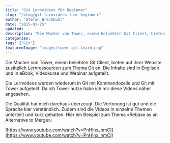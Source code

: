 ```yaml
---
title: "Git Lernvideos für Beginner"
slug: "/blog/git-lernvideos-fuer-beginner"
author: "Stefan Brechbühl"
date: "2015-01-25"
updated: 
description: "Die Macher von Tower, einem beliebten Git Client, bieten auf ihrer Website zusätzlich Lernressourcen zum Thema Git an. Die Inhalte sind in Englisch und in eBook, Videokurse und Webinar aufgeteilt."
categories:
tags: ["Git"]
featuredImage: "images/tower-git-learn.png"
---
```

Die Macher von Tower, einem beliebten Git Client, bieten auf ihrer Website zusätzlich [Lernressourcen zum Thema Git](http://www.git-tower.com/learn/) an. Die Inhalte sind in Englisch und in eBook, Videokurse und Webinar aufgeteilt.

Die Lernvideos werden wiederum in Git mit Kommandozeile und Git mit Tower aufgeteilt. Da ich Tower nutze habe ich mir diese Videos näher angesehen.

Die Qualität hat mich durchaus überzeugt. Die Vertonung ist gut und die Sprache klar verständlich. Zudem sind die Videos in einzelne Themen unterteilt und kurz gehalten. Hier ein Beispiel zum Thema «Rebase as an Alternative to Merge»:

[https://www.youtube.com/watch?v=PnHlnx_nmCI](https://www.youtube.com/watch?v=PnHlnx_nmCI)
